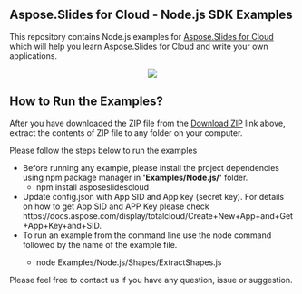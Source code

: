 ## Aspose.Slides for Cloud - Node.js SDK Examples

This repository contains Node.js examples for [Aspose.Slides for Cloud](http://www.aspose.com/products/slides/cloud) which will help you learn Aspose.Slides for Cloud and write your own applications.


<p align="center">
  <a title="Download Examples ZIP" href="https://github.com/aspose-slides/Aspose.Slides-for-Cloud/archive/master.zip">
	<img src="https://raw.github.com/AsposeExamples/java-examples-dashboard/master/images/downloadZip-Button-Large.png" />
  </a>
</p>

## How to Run the Examples?

After you have downloaded the ZIP file from the [Download ZIP](https://github.com/aspose-slides/Aspose.Slides-for-Cloud/archive/master.zip) link above, extract the contents of ZIP file to any folder on your computer. 


Please follow the steps below to run the examples

<ul>

<li>Before running any example, please install the project dependencies using npm package manager in <b>'Examples/Node.js/'</b> folder. 
<ul><li>npm install asposeslidescloud</li></ul></li>
<li>Update config.json with App SID and App key (secret key). For details on how to get App SID and APP Key please check https://docs.aspose.com/display/totalcloud/Create+New+App+and+Get+App+Key+and+SID.</li>
<li>To run an example from the command line use the node command followed by the name of the example file.
<ul><li>

node Examples/Node.js/Shapes/ExtractShapes.js</li></ul>
</li>

</ul>

Please feel free to contact us if you have any question, issue or suggestion.
